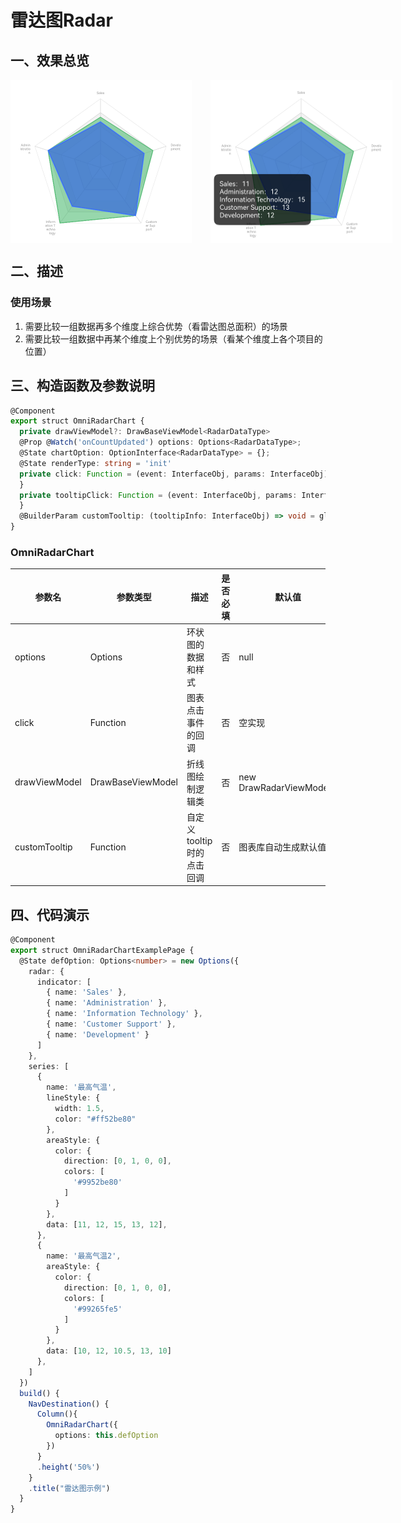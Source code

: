 # 雷达图Radar

## 一、效果总览

<div style="display: flex; gap: 30px; justify-content: flex-start;">
    <img src="../../image/radar_0.png">
    <img src="../../image/radar_1.png">
</div>

## 二、描述
### 使用场景
1. 需要比较一组数据再多个维度上综合优势（看雷达图总面积）的场景
2. 需要比较一组数据中再某个维度上个别优势的场景（看某个维度上各个项目的位置）

## 三、构造函数及参数说明

```typescript
@Component
export struct OmniRadarChart {
  private drawViewModel?: DrawBaseViewModel<RadarDataType>
  @Prop @Watch('onCountUpdated') options: Options<RadarDataType>;
  @State chartOption: OptionInterface<RadarDataType> = {};
  @State renderType: string = 'init'
  private click: Function = (event: InterfaceObj, params: InterfaceObj) => {
  }
  private tooltipClick: Function = (event: InterfaceObj, params: InterfaceObj) => {
  }
  @BuilderParam customTooltip: (tooltipInfo: InterfaceObj) => void = globalBuilder
}
```

### OmniRadarChart

| 参数名               | 参数类型                               | 描述                          | 是否必填 | 默认值      |
|-------------------|------------------------------------|-----------------------------|------|----------|
| options       |  Options                  | 环状图的数据和样式     | 否    |  null   |
| click        | Function                         | 图表点击事件的回调 | 否    | 空实现   |
| drawViewModel       | DrawBaseViewModel            | 折线图绘制逻辑类 | 否    | new DrawRadarViewModel()   |
| customTooltip       | Function            | 自定义tooltip时的点击回调 | 否    | 图表库自动生成默认值   |

## 四、代码演示
```typescript
@Component
export struct OmniRadarChartExamplePage {
  @State defOption: Options<number> = new Options({
    radar: {
      indicator: [
        { name: 'Sales' },
        { name: 'Administration' },
        { name: 'Information Technology' },
        { name: 'Customer Support' },
        { name: 'Development' }
      ]
    },
    series: [
      {
        name: '最高气温',
        lineStyle: {
          width: 1.5,
          color: "#ff52be80"
        },
        areaStyle: {
          color: {
            direction: [0, 1, 0, 0],
            colors: [
              '#9952be80'
            ]
          }
        },
        data: [11, 12, 15, 13, 12],
      },
      {
        name: '最高气温2',
        areaStyle: {
          color: {
            direction: [0, 1, 0, 0],
            colors: [
              '#99265fe5'
            ]
          }
        },
        data: [10, 12, 10.5, 13, 10]
      },
    ]
  })
  build() {
    NavDestination() {
      Column(){
        OmniRadarChart({
          options: this.defOption
        })
      }
      .height('50%')
    }
    .title("雷达图示例")
  }
}
```
